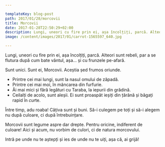 ```yaml
---

templateKey: blog-post
path: 2017/01/28/morcovii
title: Morcovii
date: 2017-01-28T22:50:29+02:00
description: Lungi, uneori cu fire prin ei, așa încolțiți, parcă. Alteori sunt rebeli, par a se flutura după cum bate vântul, așa... și cu frunzele pe-afară.Sunt unici. Sunt ei, Morcovii. Acești
image: /content/images/2017/01/carrot-1565597_640.jpg

---
```

Lungi, uneori cu fire prin ei, așa încolțiți, parcă. Alteori sunt rebeli, par a se flutura după cum bate vântul, așa... și cu frunzele pe-afară.

Sunt unici. Sunt ei, Morcovii.
Aceștia șed frumos oriunde. 

- Printre cei mai lungi, sunt la nasul omului de zăpadă.
- Printre cei mai moi, în mâncarea din furfurie.
- Ăi mai mici și fără legături cu Taraba, la iepurii din grădină.
- Ceilalți de acolo, sunt aleșii. Ei sunt proaspăt ieșiți din țărână și băgați rapid în *cur*te. 

Între timp, adu roaba! Câțiva sunt și buni. Să-i culegem pe toți și să-i alegem nu după culoare, ci după întrebuințare.

Morcovii sunt legume aspre dar drepte. Pentru oricine, indiferent de culoare! Aici și acum, nu vorbim de culori, ci de natura morcovului.

Intră pe unde nu te aștepți și ies de unde nu te uiți, așa că, ai grijă!
